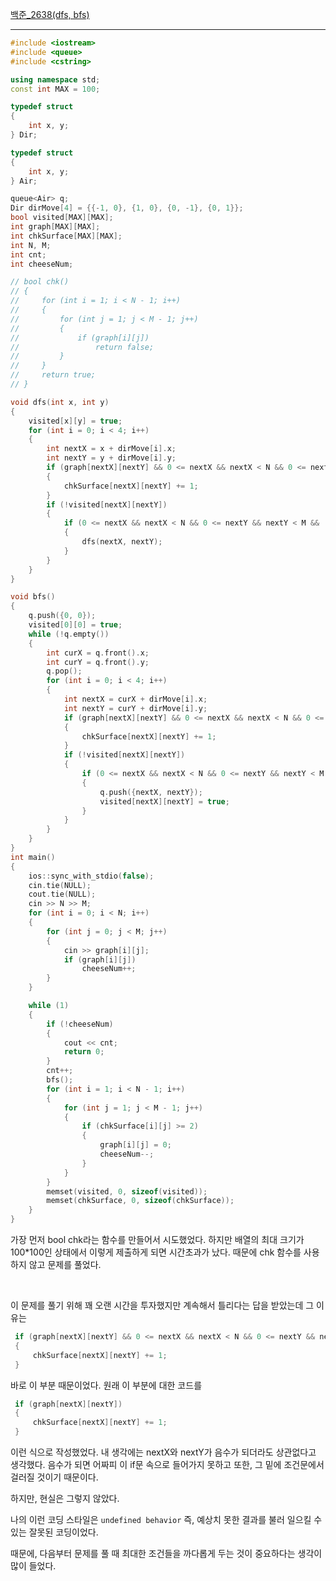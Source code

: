 [백준_2638(dfs, bfs)](https://www.acmicpc.net/problem/2638)

---

```c++
#include <iostream>
#include <queue>
#include <cstring>

using namespace std;
const int MAX = 100;

typedef struct
{
    int x, y;
} Dir;

typedef struct
{
    int x, y;
} Air;

queue<Air> q;
Dir dirMove[4] = {{-1, 0}, {1, 0}, {0, -1}, {0, 1}};
bool visited[MAX][MAX];
int graph[MAX][MAX];
int chkSurface[MAX][MAX];
int N, M;
int cnt;
int cheeseNum;

// bool chk()
// {
//     for (int i = 1; i < N - 1; i++)
//     {
//         for (int j = 1; j < M - 1; j++)
//         {
//             if (graph[i][j])
//                 return false;
//         }
//     }
//     return true;
// }

void dfs(int x, int y)
{
    visited[x][y] = true;
    for (int i = 0; i < 4; i++)
    {
        int nextX = x + dirMove[i].x;
        int nextY = y + dirMove[i].y;
        if (graph[nextX][nextY] && 0 <= nextX && nextX < N && 0 <= nextY && nextY < M)
        {
            chkSurface[nextX][nextY] += 1;
        }
        if (!visited[nextX][nextY])
        {
            if (0 <= nextX && nextX < N && 0 <= nextY && nextY < M && !graph[nextX][nextY])
            {
                dfs(nextX, nextY);
            }
        }
    }
}

void bfs()
{
    q.push({0, 0});
    visited[0][0] = true;
    while (!q.empty())
    {
        int curX = q.front().x;
        int curY = q.front().y;
        q.pop();
        for (int i = 0; i < 4; i++)
        {
            int nextX = curX + dirMove[i].x;
            int nextY = curY + dirMove[i].y;
            if (graph[nextX][nextY] && 0 <= nextX && nextX < N && 0 <= nextY && nextY < M)
            {
                chkSurface[nextX][nextY] += 1;
            }
            if (!visited[nextX][nextY])
            {
                if (0 <= nextX && nextX < N && 0 <= nextY && nextY < M && !graph[nextX][nextY])
                {
                    q.push({nextX, nextY});
                    visited[nextX][nextY] = true;
                }
            }
        }
    }
}
int main()
{
    ios::sync_with_stdio(false);
    cin.tie(NULL);
    cout.tie(NULL);
    cin >> N >> M;
    for (int i = 0; i < N; i++)
    {
        for (int j = 0; j < M; j++)
        {
            cin >> graph[i][j];
            if (graph[i][j])
                cheeseNum++;
        }
    }

    while (1)
    {
        if (!cheeseNum)
        {
            cout << cnt;
            return 0;
        }
        cnt++;
        bfs();
        for (int i = 1; i < N - 1; i++)
        {
            for (int j = 1; j < M - 1; j++)
            {
                if (chkSurface[i][j] >= 2)
                {
                    graph[i][j] = 0;
                    cheeseNum--;
                }
            }
        }
        memset(visited, 0, sizeof(visited));
        memset(chkSurface, 0, sizeof(chkSurface));
    }
}

```

가장 먼저 bool chk라는 함수를 만들어서 시도했었다. 하지만 배열의 최대 크기가 100*100인 상태에서 이렇게 제출하게 되면 시간초과가 났다. 때문에 chk 함수를 사용하지 않고 문제를 풀었다.

<br/>

이 문제를 풀기 위해 꽤 오랜 시간을 투자했지만 계속해서 틀리다는 답을 받았는데 그 이유는

```c++
 if (graph[nextX][nextY] && 0 <= nextX && nextX < N && 0 <= nextY && nextY < M)
 {
     chkSurface[nextX][nextY] += 1;
 }
```



바로 이 부분 때문이었다.  원래 이 부분에 대한 코드를

```c++
 if (graph[nextX][nextY])
 {
     chkSurface[nextX][nextY] += 1;
 }
```

이런 식으로 작성했었다. 내 생각에는 nextX와 nextY가 음수가 되더라도 상관없다고 생각했다. 음수가 되면 어짜피 이 if문 속으로 들어가지 못하고 또한, 그 밑에 조건문에서 걸러질 것이기 때문이다.

하지만, 현실은 그렇지 않았다.

나의 이런 코딩 스타일은 `undefined behavior` 즉, 예상치 못한 결과를 불러 일으킬 수 있는 잘못된 코딩이었다.

때문에, 다음부터 문제를 풀 때 최대한 조건들을 까다롭게 두는 것이 중요하다는 생각이 많이 들었다.